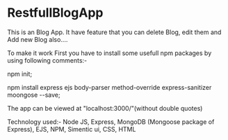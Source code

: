 # RestfullBlogApp
This is an Blog App. It have feature that you can delete Blog, edit them and Add new Blog also....  
 
To make it work First you have to install some usefull npm packages by using following comments:- 
 
npm init; 
 
npm install express ejs body-parser method-override express-sanitizer moongose --save; 
 
The app can be viewed at "localhost:3000/"(without double quotes) 

Technology used:-
Node JS, 
Express, 
MongoDB (Mongoose package of Express), 
EJS, 
NPM, 
Simentic ui, 
CSS, 
HTML 
